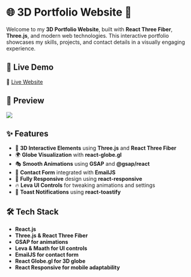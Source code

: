 # 🌐 3D Portfolio Website 🚀  

Welcome to my **3D Portfolio Website**, built with **React Three Fiber**, **Three.js**, and modern web technologies. This interactive portfolio showcases my skills, projects, and contact details in a visually engaging experience.  

## 🎥 Live Demo  
🔗 [Live Website](https://portfolio-5w4t.onrender.com/)  

## 📸 Preview  
<a href="https://youtu.be/DH_K42xpMYY">
<img src="https://img.youtube.com/vi/DH_K42xpMYY/0.jpg"/></a>

## ✨ Features  
- 🚀 **3D Interactive Elements** using **Three.js** and **React Three Fiber**  
- 🌍 **Globe Visualization** with **react-globe.gl**  
- 🎭 **Smooth Animations** using **GSAP** and **@gsap/react**  
- 📧 **Contact Form** integrated with **EmailJS**  
- 📱 **Fully Responsive** design using **react-responsive**  
- 🔥 **Leva UI Controls** for tweaking animations and settings  
- 🔔 **Toast Notifications** using **react-toastify**  

## 🛠 Tech Stack  
- **React.js**  
- **Three.js & React Three Fiber**  
- **GSAP for animations**  
- **Leva & Maath for UI controls**  
- **EmailJS for contact form**  
- **React Globe.gl for 3D globe**  
- **React Responsive for mobile adaptability**  


